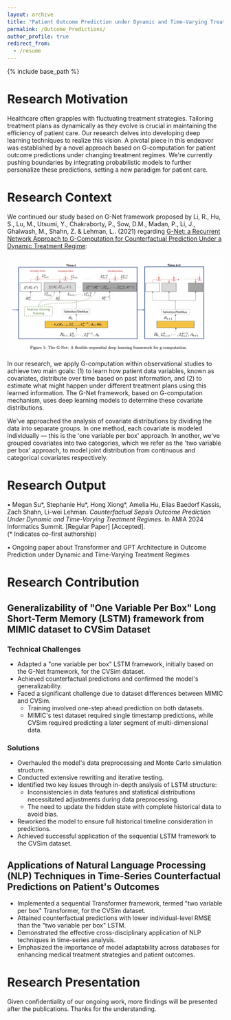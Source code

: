 ```yaml
---
layout: archive
title: "Patient Outcome Prediction under Dynamic and Time-Varying Treatment Regimes"
permalink: /Outcome_Predictions/
author_profile: true
redirect_from:
  - /resume
---
```


{% include base_path %}
# Research Motivation

Healthcare often grapples with fluctuating treatment strategies. Tailoring treatment plans as dynamically as they evolve is crucial in maintaining the efficiency of patient care. Our research delves into developing deep learning techniques to realize this vision. A pivotal piece in this endeavor was established by a novel approach based on G-computation for patient outcome predictions under changing treatment regimes. We're currently pushing boundaries by integrating probabilistic models to further personalize these predictions, setting a new paradigm for patient care.

# Research Context

We continued our study based on G-Net framework proposed by Li, R., Hu, S., Lu, M., Utsumi, Y., Chakraborty, P., Sow, D.M., Madan, P., Li, J., Ghalwash, M., Shahn, Z. & Lehman, L.. (2021) regarding [G-Net: a Recurrent Network Approach to G-Computation for Counterfactual Prediction Under a Dynamic Treatment Regime](https://proceedings.mlr.press/v158/li21a.html):

![G-Net Visualization](/images/G-Net.png)

In our research, we apply G-computation within observational studies to achieve two main goals: (1) to learn how patient data variables, known as covariates, distribute over time based on past information, and (2) to estimate what might happen under different treatment plans using this learned information. The G-Net framework, based on G-computation mechanism, uses deep learning models to determine these covariate distributions.

We've approached the analysis of covariate distributions by dividing the data into separate groups. In one method, each covariate is modeled individually — this is the 'one variable per box' approach. In another, we've grouped covariates into two categories, which we refer as the 'two variable per box' approach, to model joint distribution from continuous and categorical covariates respectively.

# Research Output

•	Megan Su*, Stephanie Hu*, Hong Xiong*, Amelia Hu, Elias Baedorf Kassis, Zach Shahn, Li-wei Lehman. *Counterfactual Sepsis Outcome Prediction Under Dynamic and Time-Varying Treatment Regimes*. In AMIA 2024 Informatics Summit. [Regular Paper] [Accepted].                                           
                                  (* Indicates co-first authorship)

• Ongoing paper about Transformer and GPT Architecture in Outcome Prediction under Dynamic and Time-Varying Treatment Regimes

# Research Contribution

## Generalizability of "One Variable Per Box" Long Short-Term Memory (LSTM) framework from MIMIC dataset to CVSim Dataset

### Technical Challenges

* Adapted a "one variable per box" LSTM framework, initially based on the G-Net framework, for the CVSim dataset.
* Achieved counterfactual predictions and confirmed the model's generalizability.
* Faced a significant challenge due to dataset differences between MIMIC and CVSim.
  * Training involved one-step ahead prediction on both datasets.
  * MIMIC's test dataset required single timestamp predictions, while CVSim required predicting a later segment of multi-dimensional data.

### Solutions 

* Overhauled the model's data preprocessing and Monte Carlo simulation structure.
* Conducted extensive rewriting and iterative testing.
* Identified two key issues through in-depth analysis of LSTM structure:
  * Inconsistencies in data features and statistical distributions necessitated adjustments during data preprocessing.
  * The need to update the hidden state with complete historical data to avoid bias.
* Reworked the model to ensure full historical timeline consideration in predictions.
* Achieved successful application of the sequential LSTM framework to the CVSim dataset.

## Applications of Natural Language Processing (NLP) Techniques in Time-Series Counterfactual Predictions on Patient's Outcomes

* Implemented a sequential Transformer framework, termed "two variable per box" Transformer, for the CVSim dataset.
* Attained counterfactual predictions with lower individual-level RMSE than the "two variable per box" LSTM.
* Demonstrated the effective cross-disciplinary application of NLP techniques in time-series analysis.
* Emphasized the importance of model adaptability across databases for enhancing medical treatment strategies and patient outcomes.

# Research Presentation

Given confidentiality of our ongoing work, more findings will be presented after the publications. Thanks for the understanding.  
